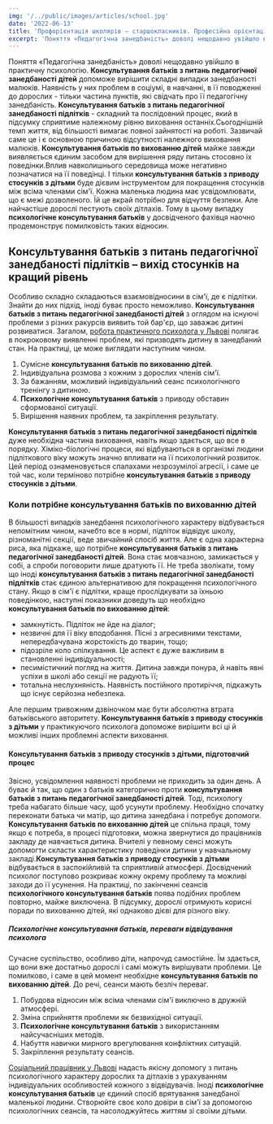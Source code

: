 ```yaml
---
img: '/../public/images/articles/school.jpg'
date: '2022-06-13'
title: 'Профорієнтація школярів – старшокласників. Професійна орієнтація учнів'
excerpt: 'Поняття «Педагогічна занедбаність» доволі нещодавно увійшло в практичну психологію. **Консультування батьків з питань педагогічної занедбаності дітей** допоможе вирішити складні випадки занедбаності малюків. Наявність у них проблем в соціумі, в навчанні, в її поводженні до дорослих - тільки частина пунктів, які свідчать про її педагогічну занедбаність. **Консультування батьків з питань педагогічної занедбаності підлітків** - складний та послідовний процес, який в підсумку сприятиме належному рівню виховання останніх.'
---
```


<!-- ![Консультування батьків з питань педагогічної занедбаності підлітків](../images/articles/.jpg "Консультування батьків з приводу стосунків з дітьми") -->

Поняття «Педагогічна занедбаність» доволі нещодавно увійшло в практичну психологію. **Консультування батьків з питань педагогічної занедбаності дітей** допоможе вирішити складні випадки занедбаності малюків. Наявність у них проблем в соціумі, в навчанні, в її поводженні до дорослих - тільки частина пунктів, які свідчать про її педагогічну занедбаність. **Консультування батьків з питань педагогічної занедбаності підлітків** - складний та послідовний процес, який в підсумку сприятиме належному рівню виховання останніх.Сьогоднішній темп життя, від більшості вимагає повної зайнятості на роботі. Зазвичай саме це і є основною причиною відсутності належного виховання малюків. **Консультування батьків по вихованню дітей** майже завжди виявляється єдиним засобом для вирішення ряду питань стосовно їх поведінки.Вплив навколишнього середовища може негативно позначатися на її поведінці. І тільки **консультування батьків з приводу стосунків з дітьми** буде дієвим інструментом для покращення стосунків між всіма членами сім'ї. Кожна маленька людина має усвідомлювати, що є межі дозволеного. Їй це вкрай потрібно для відчуття безпеки. Але найчастіше дорослі пестують своїх дітлахів. Тому в цьому випадку **психологічне консультування батьків** у досвідченого фахівця наочно продемонструє помилковість таких відносин.

Консультування батьків з питань педагогічної занедбаності підлітків – вихід стосунків на кращий рівень
------------------------------------------------------------------------------------------------------

Особливо складно складаються взаємовідносини в сім'ї, де є підлітки. Знайти до них підхід, іноді буває просто неможливо. **Консультування батьків з питань педагогічної занедбаності дітей** з оглядом на існуючі проблеми з різних ракурсів виявить той бар'єр, що заважає дитині розвиватися. Загалом, [робота практичного психолога у Львові](#services) полягає в покроковому виявленні проблем, які призводять дитину в занедбаний стан. На практиці, це може виглядати наступним чином.

1.  Сумісне **консультування батьків по вихованню дітей**.
2.  Індивідуальна розмова з кожним з дорослих членів сім'ї.
3.  За бажанням, можливий індивідуальний сеанс психологічного тренінгу з дитиною.
4.  **Психологічне консультування батьків** з приводу обставин сформованої ситуації.
5.  Вирішення наявних проблем, та закріплення результату.

**Консультування батьків з питань педагогічної занедбаності підлітків** дуже необхідна частина виховання, навіть якщо здається, що все в порядку. Хіміко-біологічні процеси, які відбуваються в організмі людини підліткового віку можуть значно впливати на її психологічний розвиток. Цей період ознаменовується спалахами незрозумілої агресії, і саме це той час, коли терміново потрібне **консультування батьків з приводу стосунків з дітьми**.

### Коли потрібне консультування батьків по вихованню дітей

В більшості випадків занедбання психологічного характеру відбувається непомітним чином, начебто все в нормі, підліток відвідує школу, різноманітні секції, веде звичайний спосіб життя. Але є одна характерна риса, яка підкаже, що потрібне **консультування батьків з питань педагогічної занедбаності дітей**. Вона стає мовчазною, замикається у собі, а спроби поговорити лише дратують її. Не треба зволікати, тому що іноді **консультування батьків з питань педагогічної занедбаності підлітків** стає єдиною альтернативою для покращення психологічного стану. Якщо в сім'ї є підлітки, краще прослідкувати за їхньою поведінкою, наступні показники доведуть що необхідно **консультування батьків по вихованню дітей**:

*   замкнутість. Підліток не йде на діалог;
*   незвичні для її віку вподобання. Пісні з агресивними текстами, непередбачувана жорстокість до тварин, тощо;
*   підозріле коло спілкування. Це аспект є дуже важливим в становленні індивідуальності;
*   песимістичний погляд на життя. Дитина завжди понура, й навіть явні успіхи в школі або секції не радують її;
*   тотальна неслухняність. Наявність постійного протиріччя, підкажуть що існує серйозна небезпека.

Але першим тривожним дзвіночком має бути абсолютна втрата батьківського авторитету. **Консультування батьків з приводу стосунків з дітьми** у практикуючого психолога допоможе вирішити всі ці й можливі інших проблемні аспекти виховання.

#### Консультування батьків з приводу стосунків з дітьми, підготовчий процес

Звісно, усвідомлення наявності проблеми не приходить за один день. А буває й так, що один з батьків категорично проти **консультування батьків з питань педагогічної занедбаності дітей**. Тоді, психологу треба набагато більше часу, щоб усунути проблему. Необхідно спочатку переконати батька чи матір, що дитина занедбана і потребує допомоги. **Консультування батьків по вихованню дітей** це спільна праця, тому якщо є потреба, в процесі підготовки, можна звернутися до працівників закладу де навчається дитина. Вчителі у певному сенсі можуть допомогти скласти характеристику поведінки дитини у навчальному закладі.**Консультування батьків з приводу стосунків з дітьми** відбувається в заспокійливій та сприятливій атмосфері. Досвідчений психолог поступово розкриває кожну окрему проблему та можливі заходи до її усунення. На практиці, по закінченні сеансів **психологічного консультування батьків** поява подібних проблем повторно, майже виключена. В підсумку, дорослі отримують корисні поради по вихованню дітей, які однаково дієві для різного віку.

##### Психологічне консультування батьків, переваги відвідування психолога

Сучасне суспільство, особливо діти, напрочуд самостійне. Їм здається, що вони вже достатньо дорослі і самі можуть вирішувати проблеми. Це помилково, і саме в цей момент необхідне **консультування батьків по вихованню дітей**. До речі, сеанси мають безліч переваг.

1.  Побудова відносин між всіма членами сім'ї виключно в дружній атмосфері.
2.  Зміна сприйняття проблеми як безвихідної ситуації.
3.  **Психологічне консультування батьків** з використанням найсучасніших методів.
4.  Набуття навички мирного врегулювання конфліктних ситуацій.
5.  Закріплення результату сеансів.

[Соціальний працівник у Львові](https://pidgorognuy.com.ua) надасть якісну допомогу з питань психологічного характеру дорослих та дітлахів з урахуванням індивідуальних особливостей кожного з відвідувачів. Іноді **психологічне консультування батьків** це єдиний спосіб врятування занедбаної маленької людини. Створюйте своє коло довіри в сім'ї за допомогою психологічних сеансів, та насолоджуйтесь життям зі своїми дітьми.
